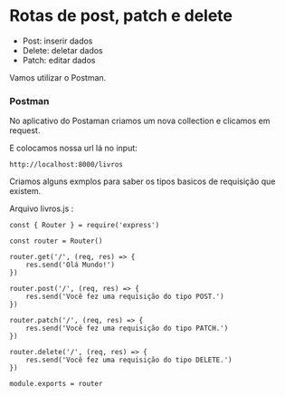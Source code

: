 # Rotas de post, patch e delete

- Post: inserir dados
- Delete: deletar dados
- Patch: editar dados

Vamos utilizar o Postman.

### Postman

No aplicativo do Postaman criamos um nova collection e clicamos em request.

E colocamos nossa url lá no input:

    http://localhost:8000/livros

Criamos alguns exmplos para saber os tipos basicos de requisição que existem.

Arquivo livros.js :

    const { Router } = require('express')

    const router = Router()

    router.get('/', (req, res) => {
        res.send('Olá Mundo!')
    })

    router.post('/', (req, res) => {
        res.send('Você fez uma requisição do tipo POST.')
    })

    router.patch('/', (req, res) => {
        res.send('Você fez uma requisição do tipo PATCH.')
    })

    router.delete('/', (req, res) => {
        res.send('Você fez uma requisição do tipo DELETE.')
    })

    module.exports = router


